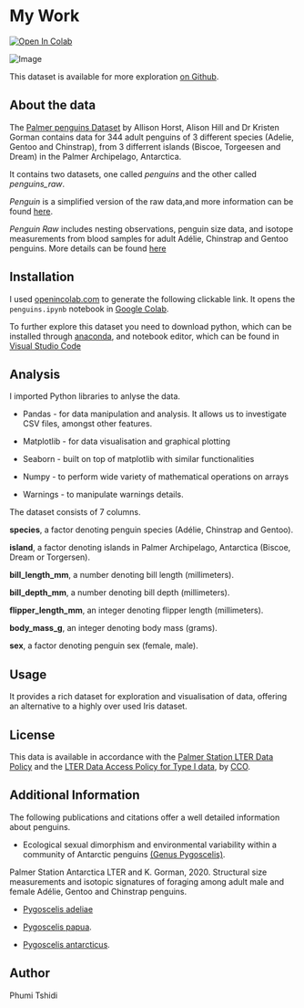 # My Work

<a target="_blank" href="https://colab.research.google.com/github/PCM11/mywork/blob/main/penguins.ipynb">

  <img src="https://colab.research.google.com/assets/colab-badge.svg" alt="Open In 
Colab"/>
</a>

![Image](https://raw.githubusercontent.com/allisonhorst/palmerpenguins/main/man/figures/culmen_depth.png)

This dataset is available for more exploration [on Github](https://allisonhorst.github.io/palmerpenguins/).

## About the data

The [Palmer penguins Dataset](https://allisonhorst.github.io/palmerpenguins/) by Allison Horst, Alison Hill and Dr Kristen Gorman contains data for 344 adult penguins of 3 different species (Adelie, 
Gentoo and Chinstrap), from 3 differrent islands (Biscoe, Torgeesen and Dream) in the Palmer Archipelago, Antarctica.

It contains two datasets, one called *penguins* and the other called *penguins_raw*.

*Penguin* is a simplified version of the raw data,and more information can be found [here](https://allisonhorst.github.io/palmerpenguins/reference/penguins.html).

*Penguin Raw* includes nesting observations, penguin size data, and isotope measurements from blood samples for adult Adélie, Chinstrap and Gentoo penguins.
More details can be found [here](https://allisonhorst.github.io/palmerpenguins/reference/penguins_raw.html)

## Installation

I used [openincolab.com](https://openincolab.com/) to generate the following clickable link.
It opens the `penguins.ipynb` notebook in [Google Colab](https://colab.research.google.com/).

To further explore this dataset you need to download python, which can be installed through [anaconda](https://www.anaconda.com/download), and notebook editor, which can be found in [Visual Studio Code](https://code.visualstudio.com/)

## Analysis

 I imported Python libraries to anlyse the data.

- Pandas - for data manipulation and analysis. It allows us to investigate CSV files, amongst other features.

- Matplotlib - for data visualisation and graphical plotting

- Seaborn - built on top of matplotlib with similar functionalities

- Numpy - to perform  wide variety of mathematical operations on arrays

- Warnings - to manipulate warnings details.

The dataset consists of 7 columns.

**species**, a factor denoting penguin species (Adélie, Chinstrap and Gentoo).

**island**, a factor denoting islands in Palmer Archipelago, Antarctica (Biscoe, Dream or 
Torgersen).

**bill_length_mm**, a number denoting bill length (millimeters).

**bill_depth_mm**, a number denoting bill depth (millimeters).

**flipper_length_mm**, an integer denoting flipper length (millimeters).

**body_mass_g**, an integer denoting body mass (grams).

**sex**, a factor denoting penguin sex (female, male).

## Usage

It provides a rich dataset for exploration and visualisation of data, offering an alternative to a highly over used Iris dataset.


## License

This data is available in accordance with the [Palmer Station LTER Data Policy](https://pallter.marine.rutgers.edu/data/) and the [LTER Data Access Policy for Type I data](https://lternet.edu/data-access-policy/), by [CCO](https://creativecommons.org/public-domain/cc0/).

## Additional Information

The following publications and citations offer a well detailed information about penguins.

- Ecological sexual dimorphism and environmental variability within a community of Antarctic penguins [(Genus Pygoscelis)](https://journals.plos.org/plosone/article?id=10.1371/journal.pone.0090081).

 Palmer Station Antarctica LTER and K. Gorman, 2020. Structural size measurements and isotopic signatures of foraging among adult male and female Adélie, Gentoo and Chinstrap penguins.

- [Pygoscelis adeliae](https://portal.edirepository.org/nis/mapbrowse?packageid=knb-lter-pal.219.5)

- [Pygoscelis papua](https://portal.edirepository.org/nis/mapbrowse?scope=knb-lter-pal&identifier=220&revision=7).

- [Pygoscelis antarcticus](https://portal.edirepository.org/nis/mapbrowse?scope=knb-lter-pal&identifier=221&revision=8).

## Author

Phumi Tshidi

